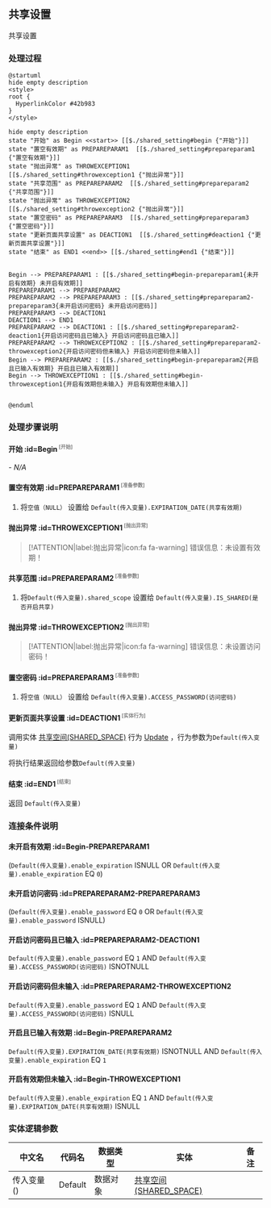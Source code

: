 ## 共享设置 <!-- {docsify-ignore-all} -->

   共享设置

### 处理过程

```plantuml
@startuml
hide empty description
<style>
root {
  HyperlinkColor #42b983
}
</style>

hide empty description
state "开始" as Begin <<start>> [[$./shared_setting#begin {"开始"}]]
state "置空有效期" as PREPAREPARAM1  [[$./shared_setting#prepareparam1 {"置空有效期"}]]
state "抛出异常" as THROWEXCEPTION1  [[$./shared_setting#throwexception1 {"抛出异常"}]]
state "共享范围" as PREPAREPARAM2  [[$./shared_setting#prepareparam2 {"共享范围"}]]
state "抛出异常" as THROWEXCEPTION2  [[$./shared_setting#throwexception2 {"抛出异常"}]]
state "置空密码" as PREPAREPARAM3  [[$./shared_setting#prepareparam3 {"置空密码"}]]
state "更新页面共享设置" as DEACTION1  [[$./shared_setting#deaction1 {"更新页面共享设置"}]]
state "结束" as END1 <<end>> [[$./shared_setting#end1 {"结束"}]]


Begin --> PREPAREPARAM1 : [[$./shared_setting#begin-prepareparam1{未开启有效期} 未开启有效期]]
PREPAREPARAM1 --> PREPAREPARAM2
PREPAREPARAM2 --> PREPAREPARAM3 : [[$./shared_setting#prepareparam2-prepareparam3{未开启访问密码} 未开启访问密码]]
PREPAREPARAM3 --> DEACTION1
DEACTION1 --> END1
PREPAREPARAM2 --> DEACTION1 : [[$./shared_setting#prepareparam2-deaction1{开启访问密码且已输入} 开启访问密码且已输入]]
PREPAREPARAM2 --> THROWEXCEPTION2 : [[$./shared_setting#prepareparam2-throwexception2{开启访问密码但未输入} 开启访问密码但未输入]]
Begin --> PREPAREPARAM2 : [[$./shared_setting#begin-prepareparam2{开启且已输入有效期} 开启且已输入有效期]]
Begin --> THROWEXCEPTION1 : [[$./shared_setting#begin-throwexception1{开启有效期但未输入} 开启有效期但未输入]]


@enduml
```


### 处理步骤说明

#### 开始 :id=Begin<sup class="footnote-symbol"> <font color=gray size=1>[开始]</font></sup>



*- N/A*
#### 置空有效期 :id=PREPAREPARAM1<sup class="footnote-symbol"> <font color=gray size=1>[准备参数]</font></sup>



1. 将`空值（NULL）` 设置给  `Default(传入变量).EXPIRATION_DATE(共享有效期)`

#### 抛出异常 :id=THROWEXCEPTION1<sup class="footnote-symbol"> <font color=gray size=1>[抛出异常]</font></sup>



> [!ATTENTION|label:抛出异常|icon:fa fa-warning]
> 错误信息：未设置有效期！

#### 共享范围 :id=PREPAREPARAM2<sup class="footnote-symbol"> <font color=gray size=1>[准备参数]</font></sup>



1. 将`Default(传入变量).shared_scope` 设置给  `Default(传入变量).IS_SHARED(是否开启共享)`

#### 抛出异常 :id=THROWEXCEPTION2<sup class="footnote-symbol"> <font color=gray size=1>[抛出异常]</font></sup>



> [!ATTENTION|label:抛出异常|icon:fa fa-warning]
> 错误信息：未设置访问密码！

#### 置空密码 :id=PREPAREPARAM3<sup class="footnote-symbol"> <font color=gray size=1>[准备参数]</font></sup>



1. 将`空值（NULL）` 设置给  `Default(传入变量).ACCESS_PASSWORD(访问密码)`

#### 更新页面共享设置 :id=DEACTION1<sup class="footnote-symbol"> <font color=gray size=1>[实体行为]</font></sup>



调用实体 [共享空间(SHARED_SPACE)](module/Wiki/shared_space.md) 行为 [Update](module/Wiki/shared_space#行为) ，行为参数为`Default(传入变量)`

将执行结果返回给参数`Default(传入变量)`

#### 结束 :id=END1<sup class="footnote-symbol"> <font color=gray size=1>[结束]</font></sup>



返回 `Default(传入变量)`


### 连接条件说明
#### 未开启有效期 :id=Begin-PREPAREPARAM1

(`Default(传入变量).enable_expiration` ISNULL OR `Default(传入变量).enable_expiration` EQ `0`)
#### 未开启访问密码 :id=PREPAREPARAM2-PREPAREPARAM3

(`Default(传入变量).enable_password` EQ `0` OR `Default(传入变量).enable_password` ISNULL)
#### 开启访问密码且已输入 :id=PREPAREPARAM2-DEACTION1

`Default(传入变量).enable_password` EQ `1` AND `Default(传入变量).ACCESS_PASSWORD(访问密码)` ISNOTNULL
#### 开启访问密码但未输入 :id=PREPAREPARAM2-THROWEXCEPTION2

`Default(传入变量).enable_password` EQ `1` AND `Default(传入变量).ACCESS_PASSWORD(访问密码)` ISNULL
#### 开启且已输入有效期 :id=Begin-PREPAREPARAM2

`Default(传入变量).EXPIRATION_DATE(共享有效期)` ISNOTNULL AND `Default(传入变量).enable_expiration` EQ `1`
#### 开启有效期但未输入 :id=Begin-THROWEXCEPTION1

`Default(传入变量).enable_expiration` EQ `1` AND `Default(传入变量).EXPIRATION_DATE(共享有效期)` ISNULL


### 实体逻辑参数

|    中文名   |    代码名    |  数据类型    |  实体   |备注 |
| --------| --------| -------- | -------- | --------   |
|传入变量(<i class="fa fa-check"/></i>)|Default|数据对象|[共享空间(SHARED_SPACE)](module/Wiki/shared_space.md)||
